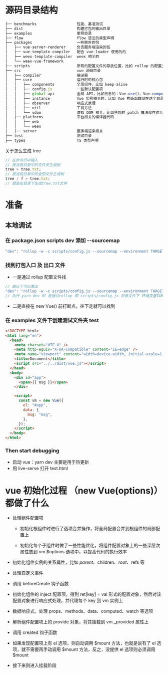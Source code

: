 # 源码目录结构

```js
├── benchmarks                  性能、基准测试
├── dist                        构建打包的输出目录
├── examples                    案例目录
├── flow                        flow 语法的类型声明
├── packages                    一些额外的包
│   ├── vue-server-renderer     负责服务端渲染的包
│   ├── vue-template-compiler   配合 vue-loader 使用的的
│   ├── weex-template-compiler  weex 相关的
│   └── weex-vue-framework
├── scripts                     所有的配置文件的存放位置，比如 rollup 的配置文件
├── src                         vue 源码目录
│   ├── compiler                编译器
│   ├── core                    运行时的核心包
│   │   ├── components          全局组件，比如 keep-alive
│   │   ├── config.js           一些默认配置项
│   │   ├── global-api          全局 API，比如熟悉的：Vue.use()、Vue.component() 等
│   │   ├── instance            Vue 实例相关的，比如 Vue 构造函数就在这个目录下
│   │   ├── observer            响应式原理
│   │   ├── util                工具方法
│   │   └── vdom                虚拟 DOM 相关，比如熟悉的 patch 算法就在这儿
│   ├── platforms               平台相关的编译器代码
│   │   ├── web
│   │   └── weex
│   ├── server                  服务端渲染相关
├── test                        测试目录
├── types                       TS 类型声明
```

关于怎么生成 tree

```js
// 在命令行中输入
// 按当前目录中的文件夹生成树
tree > tree.txt;
// 按当前目录中的全部文件生成树
tree / f > tree.txt;
// 就会在目录下生成tree.txt文件
```

# 准备

## 本地调试

### 在 package.json scripts dev 添加 --sourcemap

```js
"dev": "rollup -w -c scripts/config.js --sourcemap --environment TARGET:web-full-dev",
```

### 找到打包入口 及 出口 文件

- 一是通过 rollup 配置文件找

```js
// 由以下可以看出
"dev": "rollup -w -c scripts/config.js --sourcemap --environment TARGET:web-full-dev"
// 执行 yarn dev 时 是通过rollup 即 scripts/config.js 目录文件下 环境变量TARGET = "web-full-dev" 的配置
```

- 二是直接在 new Vue() 前打断点，往下走就可以找到

### 在 examples 文件下创建测试文件夹 test

```html
<!DOCTYPE html>
<html lang="en">
  <head>
    <meta charset="UTF-8" />
    <meta http-equiv="X-UA-Compatible" content="IE=edge" />
    <meta name="viewport" content="width=device-width, initial-scale=1.0" />
    <title>Document</title>
    <script src="../../dist/vue.js"></script>
  </head>
  <body>
    <div id="app">
      <span>{{ msg }}</span>
    </div>

    <script>
      const vm = new Vue({
        el: "#app",
        data: {
          msg: "msg",
        },
      });
    </script>
  </body>
</html>
```

### Then start debugging

- 启动 vue：yarn dev 主要是用于热更新
- 用 live-serve 打开 test.html

# vue 初始化过程 （new Vue(options)）都做了什么

- 处理组件配置项

  - 初始化根组件时进行了选项合并操作，将全局配置合并到根组件的局部配置上

  - 初始化每个子组件时做了一些性能优化，将组件配置对象上的一些深层次属性放到 vm.$options 选项中，以提高代码的执行效率

* 初始化组件实例的关系属性，比如 $parent、$children、$root、$refs 等

* 处理自定义事件

* 调用 beforeCreate 钩子函数

* 初始化组件的 inject 配置项，得到 ret[key] = val 形式的配置对象，然后对该配置对象进行响应式处理，并代理每个 key 到 vm 实例上

* 数据响应式，处理 props、methods、data、computed、watch 等选项

* 解析组件配置项上的 provide 对象，将其挂载到 vm.\_provided 属性上

* 调用 created 钩子函数

* 如果发现配置项上有 el 选项，则自动调用 $mount 方法，也就是说有了 el 选项，就不需要再手动调用 $mount 方法，反之，没提供 el 选项则必须调用 $mount

* 接下来则进入挂载阶段
